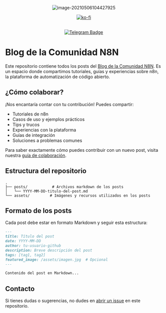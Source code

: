 <div align="center">

![[image-20210506104427925](https://t.me/comunidadn8n)](https://github.com/aitorroma/comunidad-n8n-blog/blob/main/assets/cmn8n.png?raw=true)


[![ko-fi](https://ko-fi.com/img/githubbutton_sm.svg)](https://ko-fi.com/J3J64AN17)

  
  <br>

  <a href="https://t.me/comunidadn8n">
    <img src="https://img.shields.io/badge/Telegram-informational?style=for-the-badge&logo=telegram&logoColor=white" alt="Telegram Badge"/>
  </a>
</div>
</div>

# Blog de la Comunidad N8N

Este repositorio contiene todos los posts del [Blog de la Comunidad N8N](https://comunidad-n8n.com/blog). Es un espacio donde compartimos tutoriales, guías y experiencias sobre n8n, la plataforma de automatización de código abierto.

## ¿Cómo colaborar?

¡Nos encantaría contar con tu contribución! Puedes compartir:
- Tutoriales de n8n
- Casos de uso y ejemplos prácticos
- Tips y trucos
- Experiencias con la plataforma
- Guías de integración
- Soluciones a problemas comunes

Para saber exactamente cómo puedes contribuir con un nuevo post, visita nuestra [guía de colaboración](https://comunidad-n8n.com/blog/como-colaborar).

## Estructura del repositorio

```
.
├── posts/           # Archivos markdown de los posts
│   └── YYYY-MM-DD-titulo-del-post.md
└── assets/         # Imágenes y recursos utilizados en los posts
```

## Formato de los posts

Cada post debe estar en formato Markdown y seguir esta estructura:

```markdown
---
title: Título del post
date: YYYY-MM-DD
author: tu-usuario-github
description: Breve descripción del post
tags: [tag1, tag2]
featured_image: /assets/imagen.jpg  # Opcional
---

Contenido del post en Markdown...
```

## Contacto

Si tienes dudas o sugerencias, no dudes en [abrir un issue](https://github.com/aitorroma/comunidad-n8n-blog/issues) en este repositorio.
